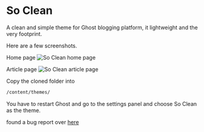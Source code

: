 # So Clean

A clean and simple theme for Ghost blogging platform, it lightweight and the very footprint.

Here are a few screenshots.

Home page
![So Clean home page](https://res.cloudinary.com/darryl/image/upload/v1484759296/ifubzoajcdqrxiamlzbd.png)

Article page
![So Clean article page](https://res.cloudinary.com/darryl/image/upload/v1484759315/v60citbhrfmrafg3qroc.png)

Copy the cloned folder into

```bash
/content/themes/
```

You have to restart Ghost and go to the settings panel and choose So Clean as the theme.


found a bug report over [here](https://github.com/Hashable/so-clean/issues)
